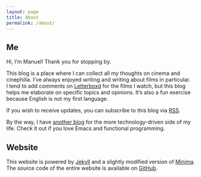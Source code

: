 ```yaml
---
layout: page
title: About
permalink: /about/
---
```


## Me

Hi, I’m Manuel! Thank you for stopping by.

This blog is a place where I can collect all my thoughts on cinema and
cinephilia. I’ve always enjoyed writing and writing about films in particular.
I tend to add comments on [Letterboxd](https://letterboxd.com/muberti/) for the
films I watch, but this blog helps me elaborate on specific topics and opinions.
It’s also a fun exercise because English is not my first language.

If you wish to receive updates, you can subscribe to this blog via
[RSS](https://www.filmsinwords.eu/feed.xml).

By the way, I have [another blog](https://manuel-uberti.github.io/) for the more
technology-driven side of my life. Check it out if you love Emacs and functional
programming.

## Website

This website is powered by [Jekyll](https://jekyllrb.com/) and a slightly
modified version of [Minima](https://github.com/jekyll/minima). The source code
of the entire website is available on
[GitHub](https://github.com/manuel-uberti/filmsinwords).
